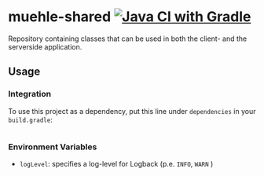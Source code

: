 # muehle-shared [![Java CI with Gradle](https://github.com/corite/muehle-client/actions/workflows/build.yml/badge.svg)](https://github.com/corite/muehle-client/actions/workflows/build.yml)
Repository containing classes that can be used in both the client- and the serverside application. 
## Usage
### Integration
To use this project as a dependency, put this line under `dependencies` in your `build.gradle`:
```groovy

```
### Environment Variables
- `logLevel`: specifies a log-level for Logback (p.e. `INFO`, `WARN` )
